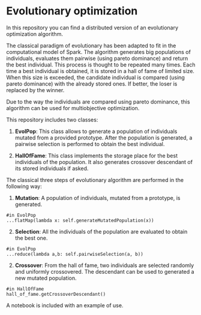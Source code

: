 # Evolutionary optimization

In this repository you can find a distributed version of an evolutionary optimization algorithm.

The classical paradigm of evolutionary has been adapted to fit in the computational model of Spark. The algorithm generates big populations of individuals, evaluates them pairwise (using pareto dominance) and return the best individual. This process is thought to be repeated many times. Each time a best individual is obtained, it is stored in a hall of fame of limited size. When this size is exceeded, the candidate individual is compared (using pareto dominance) with the already stored ones. If better, the loser is replaced by the winner.

Due to the way the individuals are compared using pareto dominance, this algorithm can be used for multiobjective optimization.

This repository includes two classes:

1. **EvolPop**: This class allows to generate a population of individuals mutated from a provided prototype. After the population is generated, a pairwise selection is performed to obtain the best individual.

2. **HallOfFame**: This class implements the storage place for the best individuals of the population. It also generates crossover descendant of its stored individuals if asked.


The classical three steps of evolutionary algorithm are performed in the following way:

1. **Mutation**: A population of individuals, mutated from a prototype, is generated.

```
#in EvolPop
...flatMap(lambda x: self.generateMutatedPopulation(x))
```

2. **Selection**: All the individuals of the population are evaluated to obtain the best one.

```
#in EvolPop
...reduce(lambda a,b: self.pairwiseSelection(a, b))
```
2. **Crossover**: From the hall of fame, two individuals are selected randomly and uniformly crossovered. The descendant can be used to generated a new mutated population.

```
#in HallOfFame
hall_of_fame.getCrossoverDescendant()
```
	
A notebook is included with an example of use.